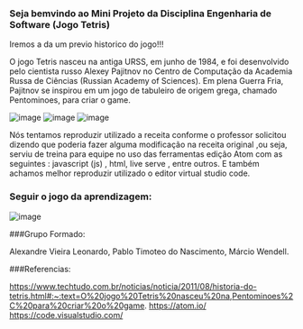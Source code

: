 ### Seja bemvindo ao Mini Projeto da Disciplina Engenharia de Software (Jogo Tetris)

Iremos a da um previo historico do jogo!!!

O jogo Tetris nasceu na antiga URSS, em junho de 1984, e foi desenvolvido pelo cientista russo Alexey Pajitnov no Centro de Computação da Academia Russa de Ciências (Russian Academy of Sciences). Em plena Guerra Fria, Pajitnov se inspirou em um jogo de tabuleiro de origem grega, chamado Pentominoes, para criar o game.

![image](https://user-images.githubusercontent.com/87626156/126557486-25d7d812-e2a4-4270-93f8-083b5cca90c6.png)
![image](https://user-images.githubusercontent.com/87626156/126557552-48f818d3-b24e-4fd0-8392-65bba14c1f4c.png)
![image](https://user-images.githubusercontent.com/87626156/126557600-d90fbcfd-711d-4ceb-9c88-3f94ade1dede.png)

Nós tentamos reproduzir utilizado a receita conforme o professor solicitou dizendo que poderia fazer alguma modificação  na  receita  original ,ou seja, serviu de treina para equipe no uso das ferramentas edição Atom com as seguintes : javascript (js) , html, live serve , entre outros. E também achamos melhor reproduzir utilizado o editor virtual studio code.

### Seguir o jogo da aprendizagem:
![image](https://user-images.githubusercontent.com/87626156/126558564-b7c6d97e-699f-4669-b5c3-9717b282075e.png)


###Grupo Formado:

Alexandre Vieira Leonardo,
Pablo Timoteo do Nascimento,
Márcio Wendell.


###Referencias:

https://www.techtudo.com.br/noticias/noticia/2011/08/historia-do-tetris.html#:~:text=O%20jogo%20Tetris%20nasceu%20na,Pentominoes%2C%20para%20criar%20o%20game.
https://atom.io/
https://code.visualstudio.com/
